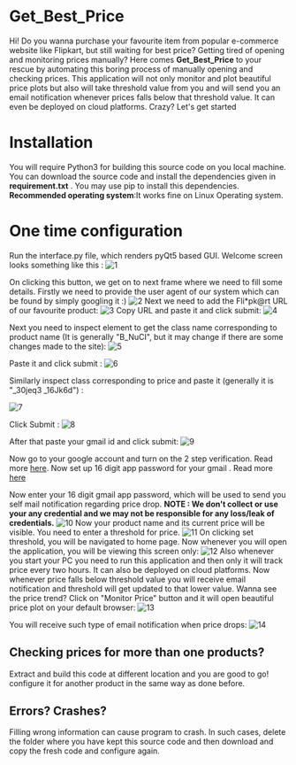# Get_Best_Price

Hi! Do you wanna purchase your favourite item from popular e-commerce website like Flipkart, but still waiting for best price? Getting tired of opening and monitoring prices manually? Here comes  **Get_Best_Price** to  your rescue by automating this boring process of manually opening and checking prices. This application will not only monitor and plot beautiful price plots but also will take threshold value from you and will send you an email notification whenever prices falls below that threshold value. It can even be deployed on cloud platforms. Crazy? Let's get started


# Installation

You will require Python3 for building this source code on you local machine. You can download the source code and install the dependencies given in **requirement.txt** . You may use pip to install this dependencies. **Recommended operating system**:It works fine on Linux Operating system.

# One time configuration

Run the interface.py file, which renders pyQt5 based GUI. Welcome screen looks something like this : 
![1](https://user-images.githubusercontent.com/57291338/118175699-148a7880-b44e-11eb-814c-ade98af44419.png)

On clicking this button, we get on to next frame where we need to fill some details. Firstly we need to provide the user agent of our system which can be found by simply googling it :) 
![2](https://user-images.githubusercontent.com/57291338/118175908-59161400-b44e-11eb-9d7b-c278919acbdb.png)
Next we need to add the Fli*pk@rt URL of our favourite product: 
![3](https://user-images.githubusercontent.com/57291338/118176034-81057780-b44e-11eb-9e46-917849310b85.png)
Copy URL and paste it and click submit:
![4](https://user-images.githubusercontent.com/57291338/118176146-a85c4480-b44e-11eb-96fa-88668f5007e7.png)


Next you need to inspect element to get the class name corresponding to product name (It is generally "B_NuCI", but it may change if there are some changes made to the site):
![5](https://user-images.githubusercontent.com/57291338/118176259-d17cd500-b44e-11eb-9bec-8cde671b9f9f.png)

Paste it and click submit :
![6](https://user-images.githubusercontent.com/57291338/118176507-202a6f00-b44f-11eb-9976-84e037e81292.png)

Similarly inspect class corresponding to price and paste it (generally it is "_30jeq3 _16Jk6d") :

![7](https://user-images.githubusercontent.com/57291338/118176696-61bb1a00-b44f-11eb-9079-e6a366042b7c.png)

  Click Submit :
![8](https://user-images.githubusercontent.com/57291338/118176711-67186480-b44f-11eb-93eb-0119c78d82c5.png)

After that paste your gmail id and click submit:
![9](https://user-images.githubusercontent.com/57291338/118176880-96c76c80-b44f-11eb-8687-2146c9c313cd.png)

Now go to your google account and turn on the 2 step verification. Read more <a href ="https://www.google.com/landing/2step/">here</a>.
Now set up 16 digit app password for your gmail . Read more <a href="https://support.google.com/mail/answer/185833?hl=en#:~:text=An%20App%20Password%20is%20a,2%2DStep%20Verification%20turned%20on.">here</a>

Now enter your 16 digit gmail app password, which will be used to send you self mail notification regarding price drop. **NOTE : We don't collect or use your any credential and we may not be responsible for any loss/leak of credentials.**
![10](https://user-images.githubusercontent.com/57291338/118177612-8a8fdf00-b450-11eb-9db9-88d293cc0fcd.png)
Now your product name and its current price will be visible. You need to enter a threshold for price. 
![11](https://user-images.githubusercontent.com/57291338/118177804-cfb41100-b450-11eb-89bd-4cff92280990.png)
On clicking set threshold, you will be navigated to home page. Now whenever you will open the application, you will be viewing this screen only:
![12](https://user-images.githubusercontent.com/57291338/118177975-08ec8100-b451-11eb-9010-7f54ee20a009.png)
Also whenever you start your PC you need to run this application and then only it will track price every two hours. It can also be deployed on cloud platforms.
Now whenever price falls below threshold value you will receive email notification and threshold will get updated to that lower value. Wanna see the price trend? Click on "Monitor Price" button and it will open beautiful price plot on your default browser:
![13](https://user-images.githubusercontent.com/57291338/118179081-6e8d3d00-b452-11eb-9d68-fc42810f767c.png)

You will receive such type of email notification when price drops:
![14](https://user-images.githubusercontent.com/57291338/118180452-2a02a100-b454-11eb-97a1-210b57b9b8e5.png)
 

## Checking prices for more than one products?

Extract and build this code at different location and you are good to go! configure it for another product in the same way as done before.

## Errors? Crashes?
Filling wrong information can cause program to crash. In such cases, delete the folder where you have kept this source code and then download and copy the fresh code and configure again.
